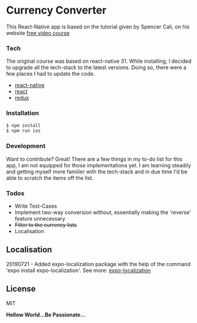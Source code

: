 # Currency Converter

This React-Native app is based on the tutorial given by Spencer Cali, on his website [free video course](http://learn.handlebarlabs.com/p/react-native-basics-build-a-currency-converter)

### Tech
The original course was based on react-native 31. While installing, I decided to upgrade all the tech-stack to the latest versions. Doing so, there were a few places I had to update the code.
- [react-native](https://facebook.github.io/react-native/)
- [react](https://reactjs.org/)
- [redux](https://redux.js.org/)

### Installation

```sh
$ npm install
$ npm run ios
```

### Development

Want to contribute? Great! There are a few things in my to-do list for this app, I am not equipped for those implementations yet. I am learning steadily and getting myself more familier with the tech-stack and in due time I'd be able to scratch the items off the list.

### Todos

 - Write Test-Cases
 - Implement two-way conversion without, essentially making the 'reverse' feature unnecessary
 - ~~Filter to the currency lists~~
 - Localisation

## Localisation
20190721 - Added expo-localization package with the help of the command 'expo install expo-localization'.
See more: [expo-localization](https://github.com/expo/expo/blob/master/docs/pages/versions/unversioned/sdk/localization.md)

License
----

MIT


**Hellow World...Be Passionate...**
